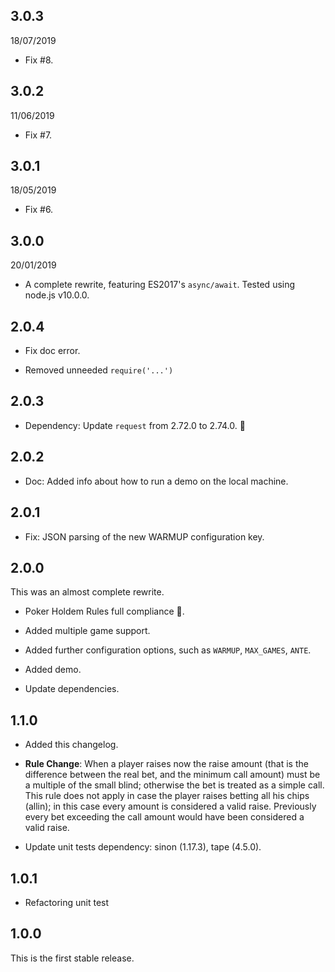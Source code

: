 ## 3.0.3

18/07/2019

* Fix #8.

## 3.0.2

11/06/2019

* Fix #7.

## 3.0.1

18/05/2019

* Fix #6.
  
## 3.0.0

20/01/2019

* A complete rewrite, featuring ES2017's `async/await`.
  Tested using node.js v10.0.0.

## 2.0.4

* Fix doc error.

* Removed unneeded `require('...')`

## 2.0.3

* Dependency: Update `request` from 2.72.0 to 2.74.0. :rocket:

## 2.0.2

* Doc: Added info about how to run a demo on the local machine.

## 2.0.1

* Fix: JSON parsing of the new WARMUP configuration key.

## 2.0.0

This was an almost complete rewrite.

* Poker Holdem Rules full compliance :tada:.

* Added multiple game support.

* Added further configuration options, such as `WARMUP`, `MAX_GAMES`, `ANTE`.

* Added demo.

* Update dependencies.

## 1.1.0

* Added this changelog.

* **Rule Change**:
When a player raises now the raise amount (that is the difference between the real bet, and the minimum call amount) must be a multiple of the small blind; otherwise the bet is treated as a simple call. This rule does not apply in case the player raises betting all his chips (allin); in this case every amount is considered a valid raise.
Previously every bet exceeding the call amount would have been considered a valid raise.

* Update unit tests dependency: sinon (1.17.3), tape (4.5.0).

## 1.0.1

* Refactoring unit test

## 1.0.0

This is the first stable release.
